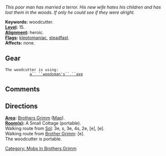 *This poor man has married a terror. His new wife hates his children and
has lost them in the woods. If only he could see if they were alright.*

**Keywords:** woodcutter.  
**[Level](Level.md "wikilink"):** 15.  
**[Alignment](Alignment.md "wikilink"):** heroic.  
**[Flags](:Category:_Mob_Types.md "wikilink"):**
[kleptomaniac](Thieving_Mobs.md "wikilink"),
[steadfast](Sentinel_Mobs.md "wikilink").  
**Affects:** none.  

## Gear

`The woodcutter is using:`  
<wielded>`           `[`a`` ``woodsman's`` ``axe`](Woodsman's_Axe_(Brothers_Grimm).md "wikilink")

## Comments

## Directions

**[Area](:Category:_Areas.md "wikilink"):** [Brothers
Grimm](:Category:_Brothers_Grimm.md "wikilink")
([Map](Brothers_Grimm_Map.md "wikilink")).  
**[Room(s)](:Category:_Rooms.md "wikilink"):** A Small Cottage
(portable).  
Walking route from [Sol](Sol.md "wikilink"): 3e, s, 3e, 4s, 2e, \[e\],
\[e\].  
Walking route from [Brother Grimm](Brother_Grimm.md "wikilink"):
\[e\].  
The woodcutter is portable.  

[Category: Mobs In Brothers
Grimm](Category:_Mobs_In_Brothers_Grimm "wikilink")
